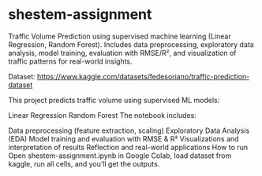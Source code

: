 # shestem-assignment
Traffic Volume Prediction using supervised machine learning (Linear Regression, Random Forest). Includes data preprocessing, exploratory data analysis, model training, evaluation with RMSE/R², and visualization of traffic patterns for real-world insights.  

Dataset: https://www.kaggle.com/datasets/fedesoriano/traffic-prediction-dataset

This project predicts traffic volume using supervised ML models:

Linear Regression
Random Forest
The notebook includes:

Data preprocessing (feature extraction, scaling)
Exploratory Data Analysis (EDA)
Model training and evaluation with RMSE & R²
Visualizations and interpretation of results
Reflection and real-world applications
How to run
Open shestem-assignment.ipynb in Google Colab, load dataset from kaggle, run all cells, and you’ll get the outputs.


